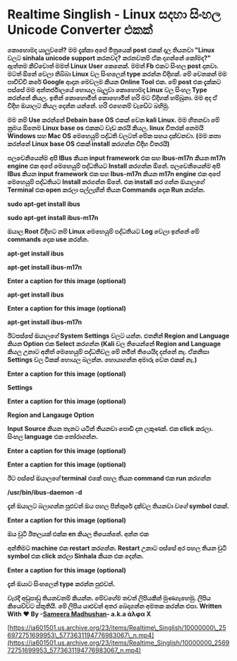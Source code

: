 # Realtime Singlish - Linux සදහා සිංහල Unicode Converter එකක්

**කොහොමද යාලුවනේ? මම දැක්කා අපේ මිත්‍රයෙක් post එකක් දාල තියනවා "Linux වලට sinhala unicode support කරනවද? කරනවනම් ඒක දාගන්නේ කෝමද?" ඇත්තම කිව්වොත් මමත් Linux User කෙනෙක්. මමත් Fb එකට සිංහල post දානවා. මටත් ඕනේ වෙලා තිබ්බා Linux වල සිංහලෙන් type කරන්න විදිහක්. මේ වෙනකන් මම පාවිච්චි කරේ Google ආදාන මෙවලම කියන Online Tool එක. මේ post එක දැක්කට පස්සේ මම අන්තර්ජාලයේ හොයල බැලුවා කොහොමද Linux වල සිංහල Type කරන්නේ කියල. ඉතින් කොහොමින් කොහොමින් හරි මට විදිහක් හම්බුනා. මම අද ඒ විදිහ ඔයාලට කියල දෙන්න යන්නේ. හරි එහෙනම් වැඩේට බහිමු.**

**මම නම් Use කරන්නේ Debain base OS එකක් වෙන kali Linux. මම හිතනවා මේ ක්‍රමය ඕනෙම Linux base os එකකට වැඩ කරයි කියල. linux විතරක් නෙමයි Windows සහ Mac OS මෙහෙයුම් පද්ධති වලටත් මේක සහය දක්වනවා. \(මම කතා කරන්නේ Linux base OS එකක් install කරගන්න විදිහ විතරයි\)**

**පලවෙනියෙන්ම අපි IBus කියන input framework එක සහ Ibus-m17n කියන m17n engine එක අපේ මෙහෙයුම් පද්ධතියට Install කරගන්න ඕනේ. පලවෙනියෙන්ම අපි IBus කියන input framework එක සහ Ibus-m17n කියන m17n engine එක අපේ මෙහෙයුම් පද්ධතියට Install කරගන්න ඕනේ. එක install කර ගන්න ඔයාලගේ Terminal එක open කරලා පල්ලැහින් තියන Commands දෙක Run කරන්න.**

**sudo apt-get install ibus**

**sudo apt-get install ibus-m17n**

**ඔයාල Root විදිහට නම් Linux මෙහෙයුම් පද්ධතියට Log වෙලා ඉන්නේ මේ commands දෙක use කරන්න.**

**apt-get install ibus**

**apt-get install ibus-m17n**  


**Enter a caption for this image \(optional\)**

**apt-get install ibus**  


**Enter a caption for this image \(optional\)**

**apt-get install ibus-m17n**

**ඊටපස්සේ ඔයාලගේ System Settings වලට යන්න. එතනින් Region and Language කියන Option එක Select කරගන්න \(Kali වල තියෙන්නේ Region and Language කියල උනාට අනිත් මෙහෙයුම් පද්ධතිවල මේ නමින් තියෙයිද දන්නේ නැ. ඒකනිසා Settings වල ටිකක් හොයල බලන්න. හොයාගන්න අමාරු වෙන එකක් නැ.\)**  


**Enter a caption for this image \(optional\)**

**Settings**  


**Enter a caption for this image \(optional\)**

**Region and Langauge Option**

**Input Source කියන තැනට යටින් තියනවා පොඩි දන ලකුණක්. එක click කරලා. සිංහල language එක තෝරාගන්න.**  


**Enter a caption for this image \(optional\)**  


**Enter a caption for this image \(optional\)**

**ඊට පස්සේ ඔයාලගේ terminal එකේ පහල තියන command එක run කරගන්න**

**/usr/bin/ibus-daemon -d**

**දැන් ඔයාලට බලාගන්න පුළුවන් ඔය පහල පින්තුරේ දක්වල තියනවා වගේ symbol එකක්.**  


**Enter a caption for this image \(optional\)**

**ඔය චුටි ඊතලයක් එක්ක en කියල තියෙන්නේ. අන්න එක**

**අන්තිමට machine එක restart කරගන්න. Restart උනාට පස්සේ අර පහල තියන චුටි symbol එක click කරලා Sinhala කියන එක දෙන්න.**  


**Enter a caption for this image \(optional\)**

**දැන් ඔයාට සිංහලෙන් type කරන්න පුළුවන්.**

**වැරදි අඩුපාඩු තියනවනම් කියන්න. මේවගේම තවත් ලිපියකින් මුණගැහෙමු. ලිපිය කියෙව්වට ස්තුතියි. මේ ලිපිය යාළුවන් අතර බෙදාගන්න අමතක කරන්න එපා. Written With ❤️ By -**[**Sameera Madhushan**](https://www.facebook.com/sameera.madushan.1422409?fref=mentions&ref=bookmarks&_ft_=qid.6523917095120763046%3Amf_story_key.1523437484438394%3Atop_level_post_id.1523437484438394%3Atl_objid.1523437484438394%3Asrc.22)**- a.k.a άλφα Χ**  


[https://ia601501.us.archive.org/23/items/Realtime\_Singlish/10000000\_256972751699953\_5773631194776983067\_n.mp4](https://ia601501.us.archive.org/23/items/Realtime_Singlish/10000000_256972751699953_5773631194776983067_n.mp4)

